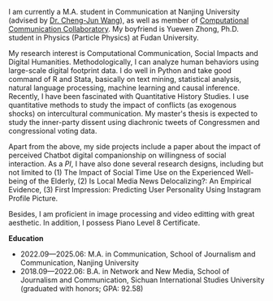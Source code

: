 I am currently a M.A. student in Communication at Nanjing University (advised by [Dr. Cheng-Jun Wang](https://chengjun.github.io/)), as well as member of [Computational Communication Collaboratory](https://computational-communication.com/). My boyfriend is Yuewen Zhong, Ph.D. student in Physics (Particle Physics) at Fudan University.

My research interest is Computational Communication, Social Impacts and Digital Humanities. Methodologically, I can analyze human behaviors using large-scale digital footprint data. I do well in Python and take good command of R and Stata, basically on text mining, statistical analysis, natural language processing, machine learning and causal inference. Recently, I have been fascinated with Quantitative History Studies. I use quantitative methods to study the impact of conflicts (as exogenous shocks) on intercultural communication. My master's thesis is expected to study the inner-party dissent using diachronic tweets of Congressmen and congressional voting data.

Apart from the above, my side projects include a paper about the impact of perceived Chatbot digital companionship on willingness of social interaction. As a _PI_, I have also done several research designs, including but not limited to (1) The Impact of Social Time Use on the Experienced Well-being of the Elderly, (2) Is Local Media News Delocalizing?: An Empirical Evidence, (3) First Impression: Predicting User Personality Using Instagram Profile Picture.

Besides, I am proficient in image processing and video editting with great aesthetic. In addition, I possess Piano Level 8 Certificate.

**Education**

- 2022.09—2025.06: M.A. in Communication, School of Journalism and Communication, Nanjing University
- 2018.09—2022.06: B.A. in Network and New Media, School of Journalism and Communication, Sichuan International Studies University (graduated with honors; GPA: 92.58)
